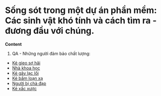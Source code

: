 # Sống sót trong một dự án phần mềm: Các sinh vật khó tính và cách tìm ra - đương đầu với chúng.

**Content**

1. QA - Những người đảm bảo chất lượng:
  * [Kẻ gieo sợ hãi](/QA_ke_gieo_so_hai)
  * [Nhà khoa học](/QA_nha_khoa_hoc)
  * [Kẻ gây lạc lối](/QA_ke_gay_lac_loi)
  * [Kẻ bấm loạn xạ](/QA_ke_bam_loan_xa)
  * [Người bị chà đạp](/QA_nguoi_bi_cha_dap)
  * [Kẻ xấc xược](/QA_ke_xac_xuoc)

  
